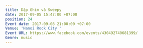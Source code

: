 ```yaml
---
title: Dập Ghim và Sweepy
date: 2017-09-05 15:47:00 +07:00
position: 24
Event date: 2017-09-08 21:00:00 +07:00
Venue: 'Hanoi Rock City '
Event URL: https://www.facebook.com/events/430492740681399/
Genre: music
---
```


